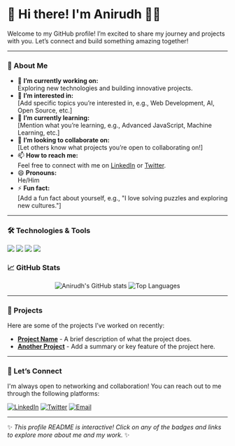 # 👋 Hi there! I'm Anirudh 👨‍💻

Welcome to my GitHub profile! I’m excited to share my journey and projects with you. Let’s connect and build something amazing together!

---

### 📖 About Me
- 🔭 **I’m currently working on:**  
  Exploring new technologies and building innovative projects.
- 👀 **I’m interested in:**  
  [Add specific topics you’re interested in, e.g., Web Development, AI, Open Source, etc.]
- 🌱 **I’m currently learning:**  
  [Mention what you’re learning, e.g., Advanced JavaScript, Machine Learning, etc.]
- 💞️ **I’m looking to collaborate on:**  
  [Let others know what projects you’re open to collaborating on!]
- 📫 **How to reach me:**  
  Feel free to connect with me on [LinkedIn](https://www.linkedin.com/in/your-profile) or [Twitter](https://twitter.com/your-profile).
- 😄 **Pronouns:**  
  He/Him
- ⚡ **Fun fact:**  
  [Add a fun fact about yourself, e.g., "I love solving puzzles and exploring new cultures."]

---

### 🛠️ Technologies & Tools
<p align="left">
  <img src="https://img.shields.io/badge/Code-JavaScript-informational?style=flat&logo=javascript&color=F7DF1E">
  <img src="https://img.shields.io/badge/Code-Python-informational?style=flat&logo=python&color=3776AB">
  <img src="https://img.shields.io/badge/Framework-React-informational?style=flat&logo=react&color=61DAFB">
  <img src="https://img.shields.io/badge/Framework-Django-informational?style=flat&logo=django&color=092E20">
  <!-- Add more badges for other languages and tools you work with -->
</p>

### 📈 GitHub Stats
<p align="center">
  <img src="https://github-readme-stats.vercel.app/api?username=AnirudhAP2k&show_icons=true&theme=radical" alt="Anirudh's GitHub stats" />
  <img src="https://github-readme-stats.vercel.app/api/top-langs/?username=AnirudhAP2k&layout=compact&theme=radical" alt="Top Languages" />
</p>

---

### 📌 Projects
Here are some of the projects I’ve worked on recently:

- [**Project Name**](https://github.com/AnirudhAP2k/project-link) - A brief description of what the project does.
- [**Another Project**](https://github.com/AnirudhAP2k/another-project) - Add a summary or key feature of the project here.
  
<!-- Add more projects with links as needed -->

---

### 🤝 Let’s Connect
I'm always open to networking and collaboration! You can reach out to me through the following platforms:

[![LinkedIn](https://img.shields.io/badge/LinkedIn-Connect-blue?style=flat&logo=linkedin)](https://www.linkedin.com/in/your-profile)
[![Twitter](https://img.shields.io/badge/Twitter-Follow-blue?style=flat&logo=twitter)](https://twitter.com/your-profile)
[![Email](https://img.shields.io/badge/Email-Contact-blue?style=flat&logo=gmail)](mailto:your-email@example.com)

---

✨ *This profile README is interactive! Click on any of the badges and links to explore more about me and my work.* ✨

<!--
AnirudhAP2k/AnirudhAP2k is a ✨ special ✨ repository because its `README.md` (this file) appears on your GitHub profile.
You can click the Preview link to take a look at your changes.
-->
